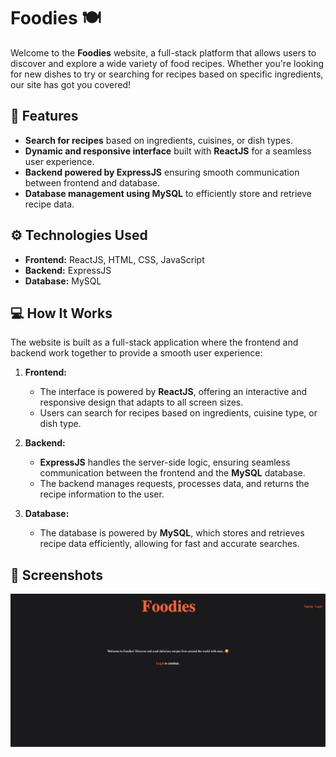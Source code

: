# Foodies 🍽️

Welcome to the **Foodies** website, a full-stack platform that allows users to discover and explore a wide variety of food recipes. Whether you're looking for new dishes to try or searching for recipes based on specific ingredients, our site has got you covered!

## 🚀 Features
- **Search for recipes** based on ingredients, cuisines, or dish types.
- **Dynamic and responsive interface** built with **ReactJS** for a seamless user experience.
- **Backend powered by ExpressJS** ensuring smooth communication between frontend and database.
- **Database management using MySQL** to efficiently store and retrieve recipe data.

## ⚙️ Technologies Used
- **Frontend:** ReactJS, HTML, CSS, JavaScript
- **Backend:** ExpressJS
- **Database:** MySQL

## 💻 How It Works

The website is built as a full-stack application where the frontend and backend work together to provide a smooth user experience:

1. **Frontend:**
   - The interface is powered by **ReactJS**, offering an interactive and responsive design that adapts to all screen sizes.
   - Users can search for recipes based on ingredients, cuisine type, or dish type.

2. **Backend:**
   - **ExpressJS** handles the server-side logic, ensuring seamless communication between the frontend and the **MySQL** database.
   - The backend manages requests, processes data, and returns the recipe information to the user.

3. **Database:**
   - The database is powered by **MySQL**, which stores and retrieves recipe data efficiently, allowing for fast and accurate searches.

## 📸 Screenshots

![Foodies Website Screenshot](https://raw.githubusercontent.com/ARMAN8910/foodies/cec97a64e3456b74726416934e75eb989dc82cfb/ph1.jpeg)


